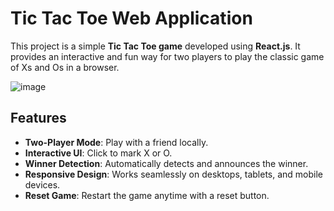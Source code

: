# Tic Tac Toe Web Application

This project is a simple **Tic Tac Toe game** developed using **React.js**. It provides an interactive and fun way for two players to play the classic game of Xs and Os in a browser.



![image](https://github.com/user-attachments/assets/09c6e692-71da-4fbf-a9c1-627c3db00f2e)





## Features
- **Two-Player Mode**: Play with a friend locally.
- **Interactive UI**: Click to mark X or O.
- **Winner Detection**: Automatically detects and announces the winner.
- **Responsive Design**: Works seamlessly on desktops, tablets, and mobile devices.
- **Reset Game**: Restart the game anytime with a reset button.
